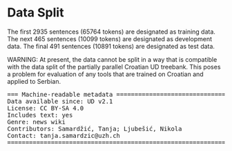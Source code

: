 # Data Split

The first 2935 sentences (65764 tokens) are designated as training data.
The next   465 sentences (10099 tokens) are designated as development data.
The final  491 sentences (10891 tokens) are designated as test data.

WARNING: At present, the data cannot be split in a way that is compatible with
the data split of the partially parallel Croatian UD treebank. This poses a
problem for evaluation of any tools that are trained on Croatian and applied
to Serbian.

<pre>
=== Machine-readable metadata =================================================
Data available since: UD v2.1
License: CC BY-SA 4.0
Includes text: yes
Genre: news wiki
Contributors: Samardžić, Tanja; Ljubešić, Nikola
Contact: tanja.samardzic@uzh.ch
===============================================================================
</pre>
